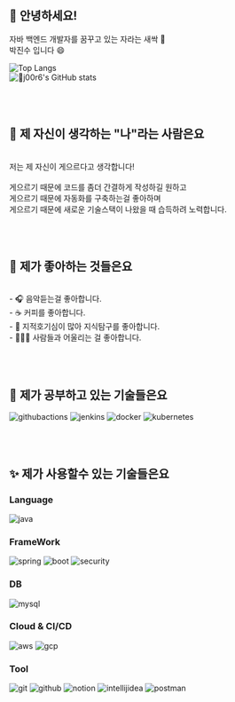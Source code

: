 <div align=left>

## 👋 안녕하세요!

자바 백엔드 개발자를 꿈꾸고 있는 자라는 새싹 🌱<br>
박진수 입니다 😄

![Top Langs](https://github-readme-stats.vercel.app/api/top-langs/?username=j00r6&layout=compact)<br>
![j00r6's GitHub stats](https://github-readme-stats.vercel.app/api?username=j00r6&show_icons=true&theme=radical)<br>


<br>
<br>

## 🤔 제 자신이 생각하는 "나"라는 사람은요

<br>저는 제 자신이 게으르다고 생각합니다!
<br>
<br>게으르기 때문에 코드를 좀더 간결하게 작성하길 원하고
<br>게으르기 때문에 자동화를 구축하는걸 좋아하며
<br>게으르기 때문에 새로운 기술스택이 나왔을 때 습득하려 노력합니다.

<br>
<br>


## 🔭 제가 좋아하는 것들은요

<br> - 🎧 음악듣는걸 좋아합니다.
<br> - ☕ 커피를 좋아합니다.
<br> - 📖 지적호기심이 많아 지식탐구를 좋아합니다.
<br> - 🧑‍🤝‍🧑 사람들과 어울리는 걸 좋아합니다.

<br>
<br>

## 📝 제가 공부하고 있는 기술들은요

![githubactions](https://img.shields.io/badge/Github_Actions-2088FF?style=flat&logo=githubactions&logoColor=white)
![jenkins](https://img.shields.io/badge/Jenkins-D24939?style=flat&logo=jenkins&logoColor=white)
![docker](https://img.shields.io/badge/Docker-2496ED?style=flat&logo=docker&logoColor=white)
![kubernetes](https://img.shields.io/badge/Kubernetes-326CE5?style=flat&logo=kubernetes&logoColor=white)

<br>
<br>

## ✨ 제가 사용할수 있는 기술들은요

### Language

![java](https://img.shields.io/badge/Java-EA645A?style=flat&logo=openjdk&logoColor=white)

### FrameWork
![spring](https://img.shields.io/badge/Spring-6DB33F?style=flat&logo=spring&logoColor=white)
![boot](https://img.shields.io/badge/Spring_Boot-6DB33F?style=flat&logo=spring&logoColor=white)
![security](https://img.shields.io/badge/Spring_Security-6DB33F?style=flat&logo=Spring-Security&logoColor=white)

### DB
![mysql](https://img.shields.io/badge/MySQL-blue?style=flat&logo=mysql&logoColor=white)

### Cloud & CI/CD
![aws](https://img.shields.io/badge/Amazon_AWS-orange?style=flat&logo=amazon-aws&logoColor=white)
![gcp](https://img.shields.io/badge/Google_Cloud-4285F4?style=flat&logo=google-cloud&logoColor=white)

### Tool
![git](https://img.shields.io/badge/Git-181717?style=flat&logo=git&logoColor=white)
![github](https://img.shields.io/badge/Github-F05032?style=flat&logo=github&logoColor=white)
![notion](https://img.shields.io/badge/Notion-333333?style=flat&logo=notion&logoColor=white)
![intellijidea](https://img.shields.io/badge/IntelliJ-333333?style=flat&logo=intellijidea&logoColor=white)
![postman](https://img.shields.io/badge/Postman-FF6C37?style=flat&logo=postman&logoColor=white)

</div>
